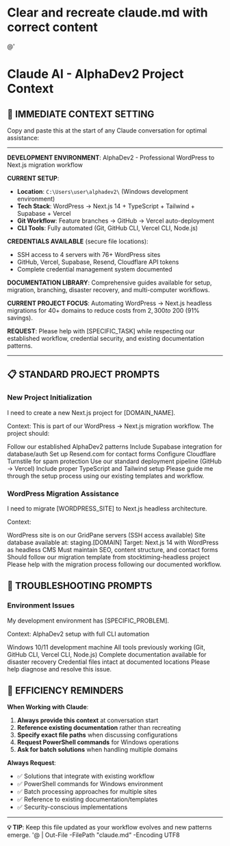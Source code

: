 # Clear and recreate claude.md with correct content
@'
# Claude AI - AlphaDev2 Project Context

## 🎯 **IMMEDIATE CONTEXT SETTING**

Copy and paste this at the start of any Claude conversation for optimal assistance:

---

**DEVELOPMENT ENVIRONMENT**: AlphaDev2 - Professional WordPress to Next.js migration workflow

**CURRENT SETUP**:
- **Location**: `C:\Users\user\alphadev2\` (Windows development environment)
- **Tech Stack**: WordPress → Next.js 14 + TypeScript + Tailwind + Supabase + Vercel
- **Git Workflow**: Feature branches → GitHub → Vercel auto-deployment
- **CLI Tools**: Fully automated (Git, GitHub CLI, Vercel CLI, Node.js)

**CREDENTIALS AVAILABLE** (secure file locations):
- SSH access to 4 servers with 76+ WordPress sites
- GitHub, Vercel, Supabase, Resend, Cloudflare API tokens
- Complete credential management system documented

**DOCUMENTATION LIBRARY**: 
Comprehensive guides available for setup, migration, branching, disaster recovery, and multi-computer workflows.

**CURRENT PROJECT FOCUS**: 
Automating WordPress → Next.js headless migrations for 40+ domains to reduce costs from $2,300 to ~$200 (91% savings).

**REQUEST**: Please help with [SPECIFIC_TASK] while respecting our established workflow, credential security, and existing documentation patterns.

---

## 📋 **STANDARD PROJECT PROMPTS**

### **New Project Initialization**
I need to create a new Next.js project for [DOMAIN_NAME].

Context: This is part of our WordPress → Next.js migration workflow. The project should:

Follow our established AlphaDev2 patterns
Include Supabase integration for database/auth
Set up Resend.com for contact forms
Configure Cloudflare Turnstile for spam protection
Use our standard deployment pipeline (GitHub → Vercel)
Include proper TypeScript and Tailwind setup
Please guide me through the setup process using our existing templates and workflow.


### **WordPress Migration Assistance**
I need to migrate [WORDPRESS_SITE] to Next.js headless architecture.

Context:

WordPress site is on our GridPane servers (SSH access available)
Site database available at: staging.[DOMAIN]
Target: Next.js 14 with WordPress as headless CMS
Must maintain SEO, content structure, and contact forms
Should follow our migration template from stocktiming-headless project
Please help with the migration process following our documented workflow.


## 🔧 **TROUBLESHOOTING PROMPTS**

### **Environment Issues**
My development environment has [SPECIFIC_PROBLEM].

Context: AlphaDev2 setup with full CLI automation

Windows 10/11 development machine
All tools previously working (Git, GitHub CLI, Vercel CLI, Node.js)
Complete documentation available for disaster recovery
Credential files intact at documented locations
Please help diagnose and resolve this issue.


## 📝 **EFFICIENCY REMINDERS**

**When Working with Claude**:
1. **Always provide this context** at conversation start
2. **Reference existing documentation** rather than recreating
3. **Specify exact file paths** when discussing configurations
4. **Request PowerShell commands** for Windows operations
5. **Ask for batch solutions** when handling multiple domains

**Always Request**:
- ✅ Solutions that integrate with existing workflow
- ✅ PowerShell commands for Windows environment
- ✅ Batch processing approaches for multiple sites
- ✅ Reference to existing documentation/templates
- ✅ Security-conscious implementations

---

**💡 TIP**: Keep this file updated as your workflow evolves and new patterns emerge.
'@ | Out-File -FilePath "claude.md" -Encoding UTF8